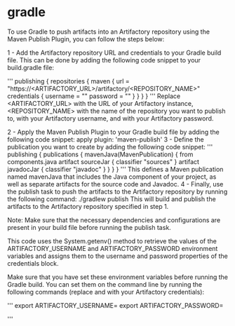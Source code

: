 # gradle
To use Gradle to push artifacts into an Artifactory repository using the Maven Publish Plugin, you can follow the steps below:

1 - Add the Artifactory repository URL and credentials to your Gradle build file. This can be done by adding the following code snippet to your build.gradle file:

'''
publishing {
    repositories {
        maven {
            url = "https://<ARTIFACTORY_URL>/artifactory/<REPOSITORY_NAME>"
            credentials {
                username = "<USERNAME>"
                password = "<PASSWORD>"
            }
        }
    }
}
'''
Replace <ARTIFACTORY_URL> with the URL of your Artifactory instance, <REPOSITORY_NAME> with the name of the repository you want to publish to, <USERNAME> with your Artifactory username, and <PASSWORD> with your Artifactory password.
 
2 - Apply the Maven Publish Plugin to your Gradle build file by adding the following code snippet:
  apply plugin: 'maven-publish'
3 - Define the publication you want to create by adding the following code snippet:
  '''
publishing {
    publications {
        mavenJava(MavenPublication) {
            from components.java
            artifact sourceJar {
                classifier "sources"
            }
            artifact javadocJar {
                classifier "javadoc"
            }
        }
    }
}
'''
This defines a Maven publication named mavenJava that includes the Java component of your project, as well as separate artifacts for the source code and Javadoc.
4 - Finally, use the publish task to push the artifacts to the Artifactory repository by running the following command:
  ./gradlew publish
This will build and publish the artifacts to the Artifactory repository specified in step 1.

Note: Make sure that the necessary dependencies and configurations are present in your build file before running the publish task.
  
This code uses the System.getenv() method to retrieve the values of the ARTIFACTORY_USERNAME and ARTIFACTORY_PASSWORD environment variables and assigns them to the username and password properties of the credentials block.

Make sure that you have set these environment variables before running the Gradle build. You can set them on the command line by running the following commands (replace <USERNAME> and <PASSWORD> with your Artifactory credentials):
 
 '''
  export ARTIFACTORY_USERNAME=<USERNAME>
export ARTIFACTORY_PASSWORD=<PASSWORD>

  '''
